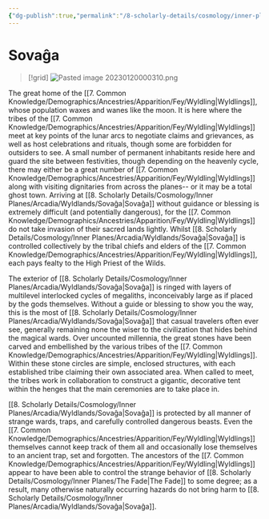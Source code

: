 ```yaml
---
{"dg-publish":true,"permalink":"/8-scholarly-details/cosmology/inner-planes/arcadia/wyldlands/sovaga/","noteIcon":""}
---
```


# Sovaĝa 

>[!grid]
![Pasted image 20230120000310.png](/img/user/x.%20Assets/Attachments/Images/Uploads/Pasted%20image%2020230120000310.png)

The great home of the [[7. Common Knowledge/Demographics/Ancestries/Apparition/Fey/Wyldling\|Wyldlings]], whose population waxes and wanes like the moon. It is here where the tribes of the [[7. Common Knowledge/Demographics/Ancestries/Apparition/Fey/Wyldling\|Wyldlings]] meet at key points of the lunar arcs to negotiate claims and grievances, as well as host celebrations and rituals, though some are forbidden for outsiders to see. A small number of permanent inhabitants reside here and guard the site between festivities, though depending on the heavenly cycle, there may either be a great number of [[7. Common Knowledge/Demographics/Ancestries/Apparition/Fey/Wyldling\|Wyldlings]] along with visiting dignitaries from across the planes-- or it may be a total ghost town. Arriving at [[8. Scholarly Details/Cosmology/Inner Planes/Arcadia/Wyldlands/Sovaĝa\|Sovaĝa]] without guidance or blessing is extremely difficult (and potentially dangerous), for the [[7. Common Knowledge/Demographics/Ancestries/Apparition/Fey/Wyldling\|Wyldlings]] do not take invasion of their sacred lands lightly. Whilst [[8. Scholarly Details/Cosmology/Inner Planes/Arcadia/Wyldlands/Sovaĝa\|Sovaĝa]] is controlled collectively by the tribal chiefs and elders of the [[7. Common Knowledge/Demographics/Ancestries/Apparition/Fey/Wyldling\|Wyldlings]], each pays fealty to the High Priest of the Wilds.

The exterior of [[8. Scholarly Details/Cosmology/Inner Planes/Arcadia/Wyldlands/Sovaĝa\|Sovaĝa]] is ringed with layers of multilevel interlocked cycles of megaliths, inconceivably large as if placed by the gods themselves. Without a guide or blessing to show you the way, this is the most of [[8. Scholarly Details/Cosmology/Inner Planes/Arcadia/Wyldlands/Sovaĝa\|Sovaĝa]] that casual travelers often ever see, generally remaining none the wiser to the civilization that hides behind the magical wards. Over uncounted millennia, the great stones have been carved and embellished by the various tribes of the [[7. Common Knowledge/Demographics/Ancestries/Apparition/Fey/Wyldling\|Wyldlings]]. Within these stone circles are simple, enclosed structures, with each established tribe claiming their own associated area. When called to meet, the tribes work in collaboration to construct a gigantic, decorative tent within the henges that the main ceremonies are to take place in.

[[8. Scholarly Details/Cosmology/Inner Planes/Arcadia/Wyldlands/Sovaĝa\|Sovaĝa]] is protected by all manner of strange wards, traps, and carefully controlled dangerous beasts. Even the [[7. Common Knowledge/Demographics/Ancestries/Apparition/Fey/Wyldling\|Wyldlings]] themselves cannot keep track of them all and occasionally lose themselves to an ancient trap, set and forgotten. The ancestors of the [[7. Common Knowledge/Demographics/Ancestries/Apparition/Fey/Wyldling\|Wyldlings]]  appear to have been able to control the strange behavior of [[8. Scholarly Details/Cosmology/Inner Planes/The Fade\|The Fade]] to some degree; as a result, many otherwise naturally occurring hazards do not bring harm to [[8. Scholarly Details/Cosmology/Inner Planes/Arcadia/Wyldlands/Sovaĝa\|Sovaĝa]].

